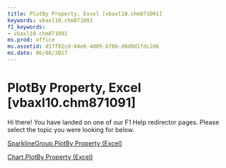```yaml
---
title: PlotBy Property, Excel [vbaxl10.chm871091]
keywords: vbaxl10.chm871091
f1_keywords:
- vbaxl10.chm871091
ms.prod: office
ms.assetid: d17f82cd-84e0-4d89-b78b-d8d8d1fdc2d6
ms.date: 06/08/2017
---
```



# PlotBy Property, Excel [vbaxl10.chm871091]

Hi there! You have landed on one of our F1 Help redirector pages. Please select the topic you were looking for below.

[SparklineGroup.PlotBy Property (Excel)](http://msdn.microsoft.com/library/217c6de7-fabf-2642-96a7-aec82f6609a9%28Office.15%29.aspx)

[Chart.PlotBy Property (Excel)](http://msdn.microsoft.com/library/69ff0fbe-7954-6808-68fa-cc92b2851dd8%28Office.15%29.aspx)


